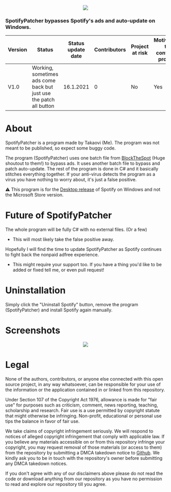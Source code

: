 <p align="center">
<img src="https://i.imgur.com/gYdMVuO.png">
</p>

### SpotifyPatcher bypasses Spotify's ads and auto-update on Windows.
Version | Status | Status update date | Contributors | Project at risk | Motivation to continue project
------------ | ------------- | ------------- | ------------- | ------------- | -------------
V1.0 | Working, sometimes ads come back but just use the patch all button | 16.1.2021 | 0 | No | Yes

# About

SpotifyPatcher is a program made by Takaovi (Me). The program was not meant to be published, so expect some buggy code. 

The program (SpotifyPatcher) uses one batch file from [BlockTheSpot](https://github.com/master131/BlockTheSpot) (Huge shoutout to them!) to bypass ads. It uses another batch file to bypass and patch auto-update. The rest of the program is done in C# and it basically stitches everything together. If your anti-virus detects the program as a virus you have nothing to worry about, it's just a false positive.

⚠️ This program is for the [Desktop release](https://www.spotify.com/download/windows/) of Spotify on Windows and not the Microsoft Store version.

# Future of SpotifyPatcher

The whole program will be fully C# with no external files. (Or a few)
* This will most likely take the false positive away.

Hopefully I will find the time to update SpotifyPatcher as Spotify continues to fight back the nonpaid adfree experience. 
* This might require your support too. If you have a thing you'd like to be added or fixed tell me, or even pull request!

# Uninstallation

Simply click the "Uninstall Spotify" button, remove the program (SpotifyPatcher) and install Spotify again manually.

# Screenshots

<p align="center">
  <img src="https://i.imgur.com/myVETxO.jpg">
</p>

# Legal

None of the authors, contributors, or anyone else connected with this open source project, in any way whatsoever, can be responsible for your use of the information or the application contained in or linked from this repository.

Under Section 107 of the Copyright Act 1976, allowance is made for "fair use" for purposes such as criticism, comment, news reporting, teaching, scholarship and research. Fair use is a use permitted by copyright statute that might otherwise be infringing. Non-profit, educational or personal use tips the balance in favor of fair use.

We take claims of copyright infringement seriously. We will respond to notices of alleged copyright infringement that comply with applicable law. If you believe any materials accessible on or from this repository infringe your copyright, you may request removal of those materials (or access to them) from the repository by submitting a DMCA takedown notice to [Github](https://github.com/contact/dmca). We kindly ask you to be in touch with the repository's owner before submitting any DMCA takedown notices.

If you don't agree with any of our disclaimers above please do not read the code or download anything from our repository as you have no permission to read and explore our repository till you agree.
